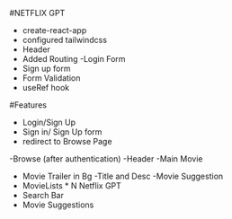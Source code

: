 #NETFLIX GPT

- create-react-app
- configured tailwindcss
- Header
- Added Routing
-Login Form
- Sign up form
- Form Validation
- useRef hook



#Features

- Login/Sign Up
 - Sign in/ Sign Up form
 - redirect to Browse Page

-Browse (after authentication)
 -Header
 -Main Movie
  - Movie Trailer in Bg
  -Title and Desc
  -Movie Suggestion
   - MovieLists * N
Netflix GPT
 - Search Bar
 - Movie Suggestions